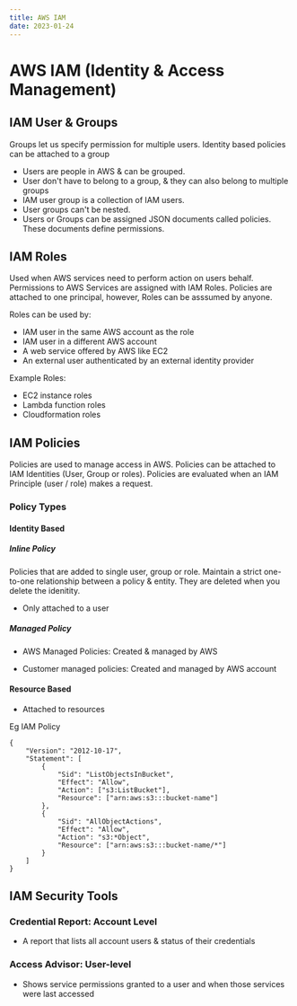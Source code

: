 ```yaml
---
title: AWS IAM
date: 2023-01-24
---
```

# AWS IAM (Identity & Access Management)

## IAM User & Groups

Groups let us specify permission for multiple users. Identity based policies can be attached to a group

- Users are people in AWS & can be grouped.
- User don't have to belong to a group, & they can also belong to multiple groups
- IAM user group is a collection of IAM users.
- User groups can't be nested.
- Users or Groups can be assigned JSON documents called policies. These documents define permissions.

## IAM Roles

Used when AWS services need to perform action on users behalf. Permissions to AWS Services are assigned with IAM Roles. Policies are attached to one principal, however, Roles can be asssumed by anyone.

Roles can be used by:

- IAM user in the same AWS account as the role
- IAM user in a different AWS account
- A web service offered by AWS like EC2
- An external user authenticated by an external identity provider

Example Roles:

- EC2 instance roles
- Lambda function roles
- Cloudformation roles

## IAM Policies

Policies are used to manage access in AWS. Policies can be attached to IAM Identities (User, Group or roles). Policies are evaluated when an IAM Principle (user / role) makes a request.

### Policy Types

#### Identity Based

##### Inline Policy

Policies that are added to single user, group or role. Maintain a strict one-to-one relationship between a policy & entity. They are deleted when you delete the idenitity.

- Only attached to a user

##### Managed Policy

- AWS Managed Policies: Created & managed by AWS

- Customer managed policies: Created and managed by AWS account


#### Resource Based

- Attached to resources

Eg IAM Policy

```
{
    "Version": "2012-10-17",
    "Statement": [
        {
            "Sid": "ListObjectsInBucket",
            "Effect": "Allow",
            "Action": ["s3:ListBucket"],
            "Resource": ["arn:aws:s3:::bucket-name"]
        },
        {
            "Sid": "AllObjectActions",
            "Effect": "Allow",
            "Action": "s3:*Object",
            "Resource": ["arn:aws:s3:::bucket-name/*"]
        }
    ]
}
```

## IAM Security Tools

### Credential Report: Account Level
- A report that lists all account users & status of their credentials

### Access Advisor: User-level
- Shows service permissions granted to a user and when those services were last accessed